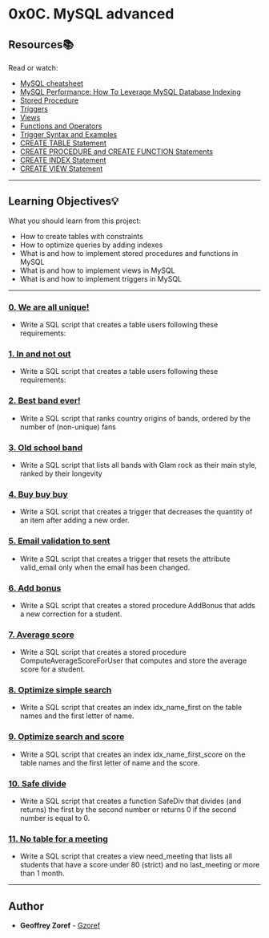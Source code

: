 # 0x0C. MySQL advanced

## Resources:books:
Read or watch:
* [MySQL cheatsheet](https://intranet.hbtn.io/rltoken/LPHf_IaJaKHjk5eFPXB0cA)
* [MySQL Performance: How To Leverage MySQL Database Indexing](https://intranet.hbtn.io/rltoken/lLnaxz0ESQy3EHwuMMfvfg)
* [Stored Procedure](https://intranet.hbtn.io/rltoken/Sk9qc1Mg-1iLY2CPwRO-GQ)
* [Triggers](https://intranet.hbtn.io/rltoken/rpwsBdE-D0BvNGb_xp4e9g)
* [Views](https://intranet.hbtn.io/rltoken/_QXmgLWifMI5xBYcoU30-g)
* [Functions and Operators](https://intranet.hbtn.io/rltoken/o8FuG6wEKU7Czfshemkxiw)
* [Trigger Syntax and Examples](https://intranet.hbtn.io/rltoken/_GHvsp9VBoFvcF8e3vR8FA)
* [CREATE TABLE Statement](https://intranet.hbtn.io/rltoken/BZ9CZqpTzEz7iN_hUfrLQQ)
* [CREATE PROCEDURE and CREATE FUNCTION Statements](https://intranet.hbtn.io/rltoken/JD1BbREw66Vg1j8b_G4kkQ)
* [CREATE INDEX Statement](https://intranet.hbtn.io/rltoken/MoxDptxm38J3IviBm2IMEw)
* [CREATE VIEW Statement](https://intranet.hbtn.io/rltoken/uDiqx_4DI7ZZ8A11C4g5CA)

---
## Learning Objectives:bulb:
What you should learn from this project:

* How to create tables with constraints
* How to optimize queries by adding indexes
* What is and how to implement stored procedures and functions in MySQL
* What is and how to implement views in MySQL
* What is and how to implement triggers in MySQL

---

### [0. We are all unique!](./0-uniq_users.sql)
* Write a SQL script that creates a table users following these requirements:


### [1. In and not out](./1-country_users.sql)
* Write a SQL script that creates a table users following these requirements:


### [2. Best band ever!](./2-fans.sql)
* Write a SQL script that ranks country origins of bands, ordered by the number of (non-unique) fans


### [3. Old school band](./3-glam_rock.sql)
* Write a SQL script that lists all bands with Glam rock as their main style, ranked by their longevity


### [4. Buy buy buy](./4-store.sql)
* Write a SQL script that creates a trigger that decreases the quantity of an item after adding a new order.


### [5. Email validation to sent](./5-valid_email.sql)
* Write a SQL script that creates a trigger that resets the attribute valid_email only when the email has been changed.


### [6. Add bonus](./6-bonus.sql)
* Write a SQL script that creates a stored procedure AddBonus that adds a new correction for a student.


### [7. Average score](./7-average_score.sql)
* Write a SQL script that creates a stored procedure ComputeAverageScoreForUser that computes and store the average score for a student.


### [8. Optimize simple search](./8-index_my_names.sql)
* Write a SQL script that creates an index idx_name_first on the table names and the first letter of name.


### [9. Optimize search and score](./9-index_name_score.sql)
* Write a SQL script that creates an index idx_name_first_score on the table names and the first letter of name and the score.


### [10. Safe divide](./10-div.sql)
* Write a SQL script that creates a function SafeDiv that divides (and returns) the first by the second number or returns 0 if the second number is equal to 0.


### [11. No table for a meeting](./11-need_meeting.sql)
* Write a SQL script that creates a view need_meeting that lists all students that have a score under 80 (strict) and no last_meeting or more than 1 month.

---

## Author
* **Geoffrey Zoref** - [Gzoref](https://github.com/Gzoref)
